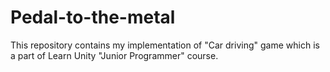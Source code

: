 # Pedal-to-the-metal
 This repository contains my implementation of "Car driving" game which is a part of Learn Unity "Junior Programmer" course.
